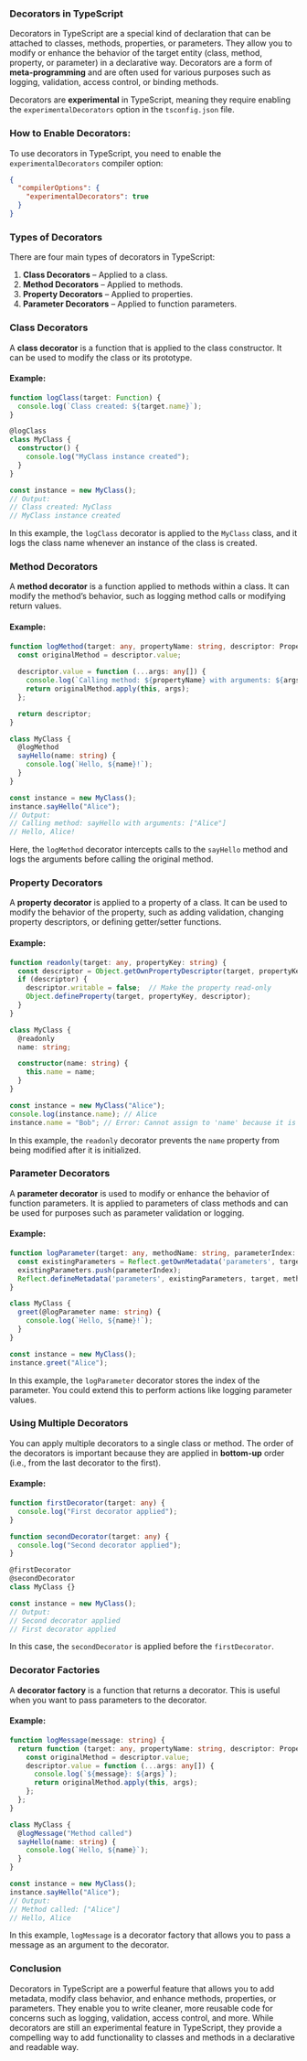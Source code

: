 ### **Decorators in TypeScript**

Decorators in TypeScript are a special kind of declaration that can be attached to classes, methods, properties, or parameters. They allow you to modify or enhance the behavior of the target entity (class, method, property, or parameter) in a declarative way. Decorators are a form of **meta-programming** and are often used for various purposes such as logging, validation, access control, or binding methods.

Decorators are **experimental** in TypeScript, meaning they require enabling the `experimentalDecorators` option in the `tsconfig.json` file.

### **How to Enable Decorators:**

To use decorators in TypeScript, you need to enable the `experimentalDecorators` compiler option:

```json
{
  "compilerOptions": {
    "experimentalDecorators": true
  }
}
```

### **Types of Decorators**

There are four main types of decorators in TypeScript:

1. **Class Decorators** – Applied to a class.
2. **Method Decorators** – Applied to methods.
3. **Property Decorators** – Applied to properties.
4. **Parameter Decorators** – Applied to function parameters.

### **Class Decorators**

A **class decorator** is a function that is applied to the class constructor. It can be used to modify the class or its prototype.

#### Example:

```typescript
function logClass(target: Function) {
  console.log(`Class created: ${target.name}`);
}

@logClass
class MyClass {
  constructor() {
    console.log("MyClass instance created");
  }
}

const instance = new MyClass();
// Output:
// Class created: MyClass
// MyClass instance created
```

In this example, the `logClass` decorator is applied to the `MyClass` class, and it logs the class name whenever an instance of the class is created.

### **Method Decorators**

A **method decorator** is a function applied to methods within a class. It can modify the method’s behavior, such as logging method calls or modifying return values.

#### Example:

```typescript
function logMethod(target: any, propertyName: string, descriptor: PropertyDescriptor) {
  const originalMethod = descriptor.value;
  
  descriptor.value = function (...args: any[]) {
    console.log(`Calling method: ${propertyName} with arguments: ${args}`);
    return originalMethod.apply(this, args);
  };

  return descriptor;
}

class MyClass {
  @logMethod
  sayHello(name: string) {
    console.log(`Hello, ${name}!`);
  }
}

const instance = new MyClass();
instance.sayHello("Alice");
// Output:
// Calling method: sayHello with arguments: ["Alice"]
// Hello, Alice!
```

Here, the `logMethod` decorator intercepts calls to the `sayHello` method and logs the arguments before calling the original method.

### **Property Decorators**

A **property decorator** is applied to a property of a class. It can be used to modify the behavior of the property, such as adding validation, changing property descriptors, or defining getter/setter functions.

#### Example:

```typescript
function readonly(target: any, propertyKey: string) {
  const descriptor = Object.getOwnPropertyDescriptor(target, propertyKey);
  if (descriptor) {
    descriptor.writable = false;  // Make the property read-only
    Object.defineProperty(target, propertyKey, descriptor);
  }
}

class MyClass {
  @readonly
  name: string;

  constructor(name: string) {
    this.name = name;
  }
}

const instance = new MyClass("Alice");
console.log(instance.name); // Alice
instance.name = "Bob"; // Error: Cannot assign to 'name' because it is a read-only property.
```

In this example, the `readonly` decorator prevents the `name` property from being modified after it is initialized.

### **Parameter Decorators**

A **parameter decorator** is used to modify or enhance the behavior of function parameters. It is applied to parameters of class methods and can be used for purposes such as parameter validation or logging.

#### Example:

```typescript
function logParameter(target: any, methodName: string, parameterIndex: number) {
  const existingParameters = Reflect.getOwnMetadata('parameters', target, methodName) || [];
  existingParameters.push(parameterIndex);
  Reflect.defineMetadata('parameters', existingParameters, target, methodName);
}

class MyClass {
  greet(@logParameter name: string) {
    console.log(`Hello, ${name}!`);
  }
}

const instance = new MyClass();
instance.greet("Alice");
```

In this example, the `logParameter` decorator stores the index of the parameter. You could extend this to perform actions like logging parameter values.

### **Using Multiple Decorators**

You can apply multiple decorators to a single class or method. The order of the decorators is important because they are applied in **bottom-up** order (i.e., from the last decorator to the first).

#### Example:

```typescript
function firstDecorator(target: any) {
  console.log("First decorator applied");
}

function secondDecorator(target: any) {
  console.log("Second decorator applied");
}

@firstDecorator
@secondDecorator
class MyClass {}

const instance = new MyClass();
// Output:
// Second decorator applied
// First decorator applied
```

In this case, the `secondDecorator` is applied before the `firstDecorator`.

### **Decorator Factories**

A **decorator factory** is a function that returns a decorator. This is useful when you want to pass parameters to the decorator.

#### Example:

```typescript
function logMessage(message: string) {
  return function (target: any, propertyName: string, descriptor: PropertyDescriptor) {
    const originalMethod = descriptor.value;
    descriptor.value = function (...args: any[]) {
      console.log(`${message}: ${args}`);
      return originalMethod.apply(this, args);
    };
  };
}

class MyClass {
  @logMessage("Method called")
  sayHello(name: string) {
    console.log(`Hello, ${name}`);
  }
}

const instance = new MyClass();
instance.sayHello("Alice");
// Output:
// Method called: ["Alice"]
// Hello, Alice
```

In this example, `logMessage` is a decorator factory that allows you to pass a message as an argument to the decorator.

### **Conclusion**

Decorators in TypeScript are a powerful feature that allows you to add metadata, modify class behavior, and enhance methods, properties, or parameters. They enable you to write cleaner, more reusable code for concerns such as logging, validation, access control, and more. While decorators are still an experimental feature in TypeScript, they provide a compelling way to add functionality to classes and methods in a declarative and readable way.
